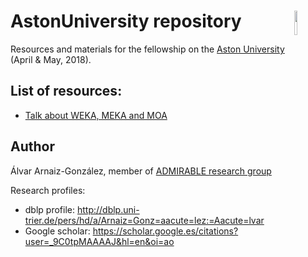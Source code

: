 # AstonUniversity repository  <img style="float:right" width="10%" src="http://admirable-ubu.es/wp-content/uploads/2017/08/cropped-Logo-Admirable-1.png">
Resources and materials for the fellowship on the [Aston University](http://www.aston.ac.uk/) (April &amp; May, 2018).

## List of resources:

- [Talk about WEKA, MEKA and MOA](https://github.com/alvarag/AstonUniversity/blob/master/20180503_WEKA_MEKA_MOA_Talk.md)

## Author
Álvar Arnaiz-González, member of [ADMIRABLE research group](http://admirable-ubu.es/)

Research profiles:

- dblp profile: http://dblp.uni-trier.de/pers/hd/a/Arnaiz=Gonz=aacute=lez:=Aacute=lvar
- Google scholar: https://scholar.google.es/citations?user=_9C0tpMAAAAJ&hl=en&oi=ao
